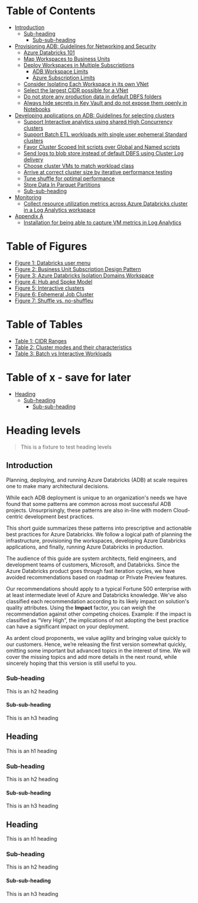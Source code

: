 # Table of Contents

- [Introduction](#Introduction)
  * [Sub-heading](#sub-heading)
    + [Sub-sub-heading](#sub-sub-heading)
- [Provisioning ADB: Guidelines for Networking and Security](#heading-1)
  * [Azure Databricks 101](#sub-heading-1)
  * [Map Workspaces to Business Units](#sub-heading-1)
  * [Deploy Workspaces in Multiple Subscriptions](#sub-heading-1)
    + [ADB Workspace Limits](#sub-sub-heading-1)
    + [Azure Subscription Limits](#sub-sub-heading-1)
  * [Consider Isolating Each Workspace in its own VNet](#sub-heading-1)
  * [Select the largest CIDR possible for a VNet](#sub-heading-1)
  * [Do not store any production data in default DBFS folders](#sub-heading-1)
  * [Always hide secrets in Key Vault and do not expose them openly in Notebooks](#sub-heading-1)
- [Developing applications on ADB: Guidelines for selecting clusters](#heading-2)
  * [Support Interactive analytics using shared High Concurrency clusters](#sub-heading-2)
   * [Support Batch ETL workloads with single user ephemeral Standard clusters](#sub-heading-2)
   * [Favor Cluster Scoped Init scripts over Global and Named scripts](#sub-heading-2)
   * [Send logs to blob store instead of default DBFS using Cluster Log delivery](#sub-heading-2)
   * [Choose cluster VMs to match workload class](#sub-heading-2)
   * [Arrive at correct cluster size by iterative performance testing](#sub-heading-2)
   * [Tune shuffle for optimal performance](#sub-heading-2)
   * [Store Data In Parquet Partitions](#sub-heading-2)
    + [Sub-sub-heading](#sub-sub-heading-2)
- [Monitoring](#heading)
  * [Collect resource utilization metrics across Azure Databricks cluster in a Log Analytics workspace](#sub-heading)
- [Appendix A](#heading)
  * [Installation for being able to capture VM metrics in Log Analytics](#sub-heading)


   
    
    
    
    
# Table of Figures

- [Figure 1: Databricks user menu](#heading)
- [Figure 2: Business Unit Subscription Design Pattern](#heading)
- [Figure 3: Azure Databricks Isolation Domains Workspace](#heading)
- [Figure 4: Hub and Spoke Model](#heading)
- [Figure 5: Interactive clusters](#heading)
- [Figure 6: Ephemeral Job Cluster](#heading)
- [Figure 7: Shuffle vs. no-shuffleu](#heading)

# Table of Tables
- [Table 1: CIDR Ranges](#heading)
- [Table 2: Cluster modes and their characteristics](#heading)
- [Table 3: Batch vs Interactive Workloads](#heading)


# Table of x - save for later
- [Heading](#heading)
  * [Sub-heading](#sub-heading)
    + [Sub-sub-heading](#sub-sub-heading)


# Heading levels

> This is a fixture to test heading levels

<!-- toc -->

## Introduction

Planning, deploying, and running Azure Databricks (ADB) at scale requires one to make many
architectural decisions.

While each ADB deployment is unique to an organization's needs we have found that some patterns are
common across most successful ADB projects. Unsurprisingly, these patterns are also in-line with
modern Cloud-centric development best practices.

This short guide summarizes these patterns into prescriptive and actionable best practices for Azure
Databricks. We follow a logical path of planning the infrastructure, provisioning the workspaces,
developing Azure Databricks applications, and finally, running Azure Databricks in production.

The audience of this guide are system architects, field engineers, and development teams of customers,
Microsoft, and Databricks. Since the Azure Databricks product goes through fast iteration cycles, we
have avoided recommendations based on roadmap or Private Preview features.

Our recommendations should apply to a typical Fortune 500 enterprise with at least intermediate level
of Azure and Databricks knowledge. We've also classified each recommendation according to its likely
impact on solution's quality attributes. Using the **Impact** factor, you can weigh the recommendation
against other competing choices. Example: if the impact is classified as “Very High”, the implications of
not adopting the best practice can have a significant impact on your deployment.

As ardent cloud proponents, we value agility and bringing value quickly to our customers. Hence, we’re
releasing the first version somewhat quickly, omitting some important but advanced topics in the
interest of time. We will cover the missing topics and add more details in the next round, while sincerely
hoping that this version is still useful to you.

### Sub-heading

This is an h2 heading

#### Sub-sub-heading

This is an h3 heading

## Heading

This is an h1 heading

### Sub-heading

This is an h2 heading

#### Sub-sub-heading

This is an h3 heading

## Heading

This is an h1 heading

### Sub-heading

This is an h2 heading

#### Sub-sub-heading

This is an h3 heading
